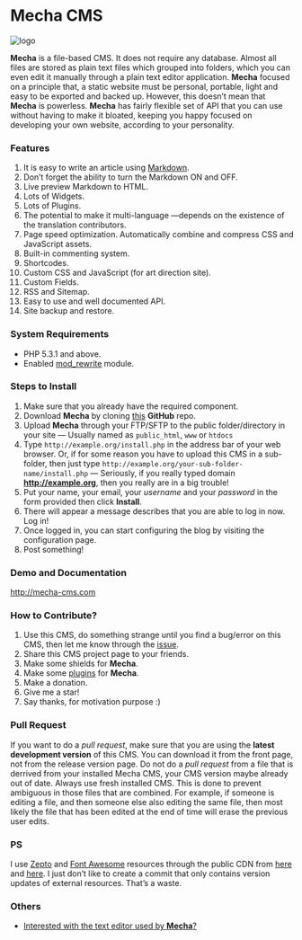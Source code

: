 Mecha CMS
=========

![logo](https://cloud.githubusercontent.com/assets/1669261/2845124/0fa5f700-d093-11e3-9cf8-8c892e536004.png "Mecha")

**Mecha** is a file-based CMS. It does not require any database. Almost all files are stored as plain text files which grouped into folders, which you can even edit it manually through a plain text editor application. **Mecha** focused on a principle that, a static website must be personal, portable, light and easy to be exported and backed up. However, this doesn&rsquo;t mean that **Mecha** is powerless. **Mecha** has fairly flexible set of API that you can use without having to make it bloated, keeping you happy focused on developing your own website, according to your personality.

### Features

 1. It is easy to write an article using [Markdown](http://mecha-cms.com/article/markdown-syntax "Markdown Formatting Guide").
 2. Don’t forget the ability to turn the Markdown ON and OFF.
 3. Live preview Markdown to HTML.
 4. Lots of Widgets.
 5. Lots of Plugins.
 6. The potential to make it multi-language —depends on the existence of the translation contributors.
 7. Page speed optimization. Automatically combine and compress CSS and JavaScript assets.
 8. Built-in commenting system.
 9. Shortcodes.
 10. Custom CSS and JavaScript (for art direction site).
 11. Custom Fields.
 12. RSS and Sitemap.
 13. Easy to use and well documented API.
 14. Site backup and restore.

### System Requirements

 - PHP 5.3.1 and above.
 - Enabled [mod_rewrite](http://httpd.apache.org/docs/current/mod/mod_rewrite.html "Apache Module mod_rewrite") module.

### Steps to Install

 1. Make sure that you already have the required component.
 2. Download **Mecha** by cloning [this](https://github.com/mecha-cms/mecha-cms) **GitHub** repo.
 3. Upload **Mecha** through your FTP/SFTP to the public folder/directory in your site — Usually named as `public_html`, `www` or `htdocs`
 4. Type `http://example.org/install.php` in the address bar of your web browser. Or, if for some reason you have to upload this CMS in a sub-folder, then just type `http://example.org/your-sub-folder-name/install.php` &mdash; Seriously, if you really typed domain **http://example.org**, then you really are in a big trouble!
 5. Put your name, your email, your _username_ and your _password_ in the form provided then click **Install**.
 6. There will appear a message describes that you are able to log in now. Log in!
 7. Once logged in, you can start configuring the blog by visiting the configuration page.
 8. Post something!

### Demo and Documentation

http://mecha-cms.com

### How to Contribute?

 1. Use this CMS, do something strange until you find a bug/error on this CMS, then let me know through the [issue](https://github.com/mecha-cms/mecha-cms/issues "Mecha CMS Issues").
 2. Share this CMS project page to your friends.
 3. Make some shields for **Mecha**.
 4. Make some [plugins](https://github.com/mecha-cms/mecha-plugin "Mecha CMS Plugins") for **Mecha**.
 5. Make a donation.
 6. Give me a star!
 7. Say thanks, for motivation purpose :)

### Pull Request

If you want to do a _pull request_, make sure that you are using the **latest development version** of this CMS. You can download it from the front page, not from the release version page. Do not do a _pull request_ from a file that is derrived from your installed Mecha CMS, your CMS version maybe already out of date. Always use fresh installed CMS. This is done to prevent ambiguous in those files that are combined. For example, if someone is editing a file, and then someone else also editing the same file, then most likely the file that has been edited at the end of time will erase the previous user edits.

### PS

I use [Zepto](https://github.com/madrobby/zepto "Zepto") and [Font Awesome](http://fortawesome.github.io/Font-Awesome "Font Awesome") resources through the public CDN from [here](http://cdnjs.com/libraries/zepto "CDNJS") and [here](http://www.bootstrapcdn.com/#fontawesome_tab "Bootstrap CDN"). I just don’t like to create a commit that only contains version updates of external resources. That’s a waste.

### Others

 - [Interested with the text editor used by **Mecha**?](https://github.com/tovic/markdown-text-editor)